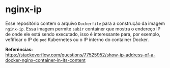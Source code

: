 # nginx-ip
Esse repositório contem o arquivo `Dockerfile` para a construção da imagem `nginx-ip`. Essa imagem permite `subir` container que mostra o endereço IP de onde ele está sendo executado, isso é interessante para, por exemplo, vefificar o IP do `pod` Kubernetes ou o IP interno do container Docker.

**Referências:**  
https://stackoverflow.com/questions/77525952/show-ip-address-of-a-docker-nginx-container-in-its-content
